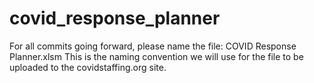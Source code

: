 # covid_response_planner
For all commits going forward, please name the file:  COVID Response Planner.xlsm
This is the naming convention we will use for the file to be uploaded to the covidstaffing.org site.
